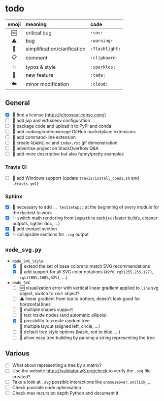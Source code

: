 # todo

| emoji        | meaning                      | code           |
| :----------: | :--------------------------- | :------------- |
| :sos:        | critical bug                 | `:sos:`        |
| :warning:    | bug                          | `:warning:`    |
| :flashlight: | simplification/clarification | `:flashlight:` |
| :clipboard:  | comment                      | `:clipboard:`  |
| :sparkles:   | typos & style                | `:sparkles:`   |
| :tada:       | new feature                  | `:tada:`       |
| :cloud:      | minor modification           | `:cloud:`      |

## General
- [x] :tada: find a license (https://choosealicense.com/)
- [ ] :tada: add pip and virtualenv configuration
- [ ] :tada: package code and upload it to PyPI and conda
- [ ] :tada: add codacy/codecoverage GitHub marketplace extensions
- [ ] :tada: add command-line extension
- [ ] :tada: create `README.md` and `index.rst` gif demonstration
- [ ] :tada: advertise project on StackOverflow Q&A
- [ ] :tada: add more descriptive but also funny/pretty examples

### Travis CI
- [ ] :tada: add Windows support (update `travis/install_conda.sh` and `.travis.yml`)

### Sphinx
- [x] :flashlight: necessary to add `.. testsetup::` at the beginning of every module for the doctest to work
- [x] :sparkles: switch math rendering from `imgmath` to `mathjax` (faster builds, cleaner outputs, lighter doc, ...)
- [x] :tada: add contact section
- [x] :sparkles: collapsible sections for `.svg` output

## `node_svg.py`
- `Node_SVG_Style`
    - [x] :tada: extend the set of base colors to match SVG recommendations
    - [x] :tada: add support for all SVG color notations (`#2f0`, `rgb(255,255,127)`, `rgb(100%,100%,32%)`, ...)

- `Node_SVG`
    - [ ] :sos: visualization error with vertical linear gradient applied to `line` svg object, switch to `rect` object?
    - [ ] :warning: linear gradient from top to bottom, doesn't look good for horizontal lines
    - [ ] :tada: multiple shapes support
    - [ ] :tada: text inside nodes (and automatic ellipsis)
    - [x] :tada: possibility to create random tree
    - [ ] :tada: multiple layout (aligned left, circle, ...)
    - [ ] :tada: default tree style options (basic, red to blue, ...)
    - [ ] :tada: allow easy tree building by parsing a string representing the tree

## Various
- [ ] What about representing a tree by a matrix?
- [ ] Use the website https://validator.w3.org/check to verify the `.svg` file created?
- [ ] Take a look at `.svg` possible interactions like `onmouseover`, `onclick`, ...
- [ ] Check possible code optimisation
- [ ] Check max recursion depth Python and document it
